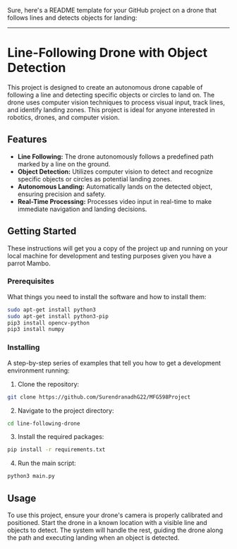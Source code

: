 Sure, here's a README template for your GitHub project on a drone that follows lines and detects objects for landing:

---

# Line-Following Drone with Object Detection

This project is designed to create an autonomous drone capable of following a line and detecting specific objects or circles to land on. The drone uses computer vision techniques to process visual input, track lines, and identify landing zones. This project is ideal for anyone interested in robotics, drones, and computer vision.

## Features

- **Line Following:** The drone autonomously follows a predefined path marked by a line on the ground.
- **Object Detection:** Utilizes computer vision to detect and recognize specific objects or circles as potential landing zones.
- **Autonomous Landing:** Automatically lands on the detected object, ensuring precision and safety.
- **Real-Time Processing:** Processes video input in real-time to make immediate navigation and landing decisions.

## Getting Started

These instructions will get you a copy of the project up and running on your local machine for development and testing purposes given you have a parrot Mambo.

### Prerequisites

What things you need to install the software and how to install them:

```bash
sudo apt-get install python3
sudo apt-get install python3-pip
pip3 install opencv-python
pip3 install numpy
```

### Installing

A step-by-step series of examples that tell you how to get a development environment running:

1. Clone the repository:
```bash
git clone https://github.com/SurendranadhG22/MFG598Project
```

2. Navigate to the project directory:
```bash
cd line-following-drone
```

3. Install the required packages:
```bash
pip install -r requirements.txt
```

4. Run the main script:
```bash
python3 main.py
```

## Usage

To use this project, ensure your drone's camera is properly calibrated and positioned. Start the drone in a known location with a visible line and objects to detect. The system will handle the rest, guiding the drone along the path and executing landing when an object is detected.
